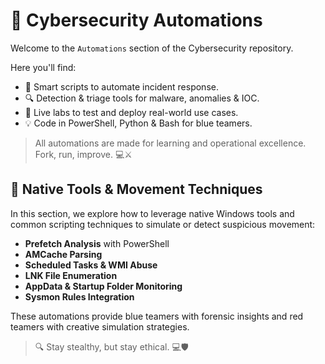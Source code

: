 # 🤖 Cybersecurity Automations

Welcome to the `Automations` section of the Cybersecurity repository.

Here you'll find:

- 🧠 Smart scripts to automate incident response.
- 🔍 Detection & triage tools for malware, anomalies & IOC.
- 🧪 Live labs to test and deploy real-world use cases.
- 💡 Code in PowerShell, Python & Bash for blue teamers.

> All automations are made for learning and operational excellence. Fork, run, improve. 💻⚔️
## 🧰 Native Tools & Movement Techniques

In this section, we explore how to leverage native Windows tools and common scripting techniques to simulate or detect suspicious movement:

- **Prefetch Analysis** with PowerShell
- **AMCache Parsing**
- **Scheduled Tasks & WMI Abuse**
- **LNK File Enumeration**
- **AppData & Startup Folder Monitoring**
- **Sysmon Rules Integration**

These automations provide blue teamers with forensic insights and red teamers with creative simulation strategies.

> 🔍 Stay stealthy, but stay ethical. 💻🛡️






